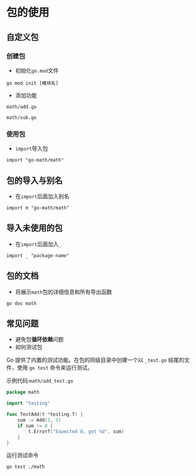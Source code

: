 # 包的使用

## 自定义包

### 创建包

- 初始化`go.mod`文件

`go mod init [模块名]`

- 添加功能

`math/add.go`

`math/sub.go`

### 使用包

- `import`导入包

`import "go-math/math"`

## 包的导入与别名

- 在`import`后面加入别名

`import m "go-math/math"`

## 导入未使用的包

- 在`import`后面加入`_`

`import _ "package-name"`

## 包的文档

- 将展示`math`包的详细信息和所有导出函数

`go doc math`

## 常见问题

- 避免包**循环依赖**问题
- 如何测试包

Go 提供了内置的测试功能。在包的同级目录中创建一个以 `_test.go` 结尾的文件，使用 `go test` 命令来运行测试。

示例代码:`math/add_test.go`

```go
package math

import "testing"

func TestAdd(t *testing.T) {
    sum := Add(3, 5)
    if sum != 8 {
        t.Errorf("Expected 8, got %d", sum)
    }
}
```

运行测试命令

`go test ./math`





